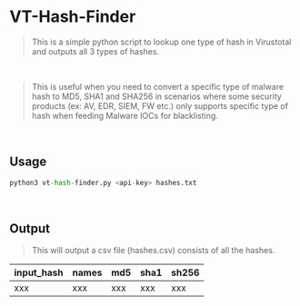 # VT-Hash-Finder

> This is a simple python script to lookup one type of hash in Virustotal and outputs all 3 types of hashes.

<br>

> This is useful when you need to convert a specific type of malware hash to MD5, SHA1 and SHA256 in scenarios where some security products (ex: AV, EDR, SIEM, FW etc.) only supports specific type of hash when feeding Malware IOCs for blacklisting.

<br>

## Usage

```python
python3 vt-hash-finder.py <api-key> hashes.txt
```

<br>

## Output

> This will output a csv file (hashes.csv) consists of all the hashes.

|input_hash | names | md5 |sha1 | sh256 |
|:----------|:------|:----|:----|:------|
|xxx        | xxx   | xxx | xxx | xxx   |
